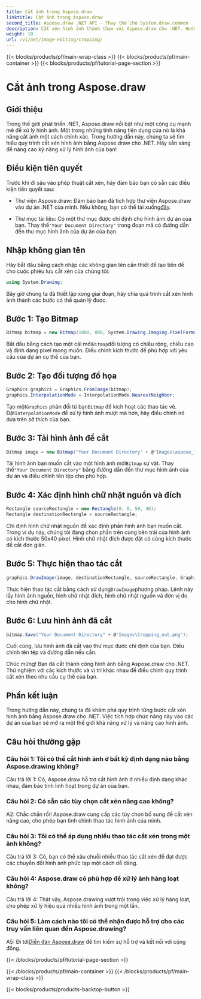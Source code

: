 ```yaml
---
title: Cắt ảnh trong Aspose.draw
linktitle: Cắt ảnh trong Aspose.draw
second_title: Aspose.draw .NET API - Thay thế cho System.draw.common
description: Cắt xén hình ảnh thành thạo với Aspose.draw cho .NET. Hướng dẫn từng bước này giúp các nhà phát triển nâng cao kỹ năng xử lý hình ảnh một cách dễ dàng.
weight: 10
url: /vi/net/image-editing/cropping/
---
```


{{< blocks/products/pf/main-wrap-class >}}
{{< blocks/products/pf/main-container >}}
{{< blocks/products/pf/tutorial-page-section >}}

# Cắt ảnh trong Aspose.draw

## Giới thiệu

Trong thế giới phát triển .NET, Aspose.draw nổi bật như một công cụ mạnh mẽ để xử lý hình ảnh. Một trong những tính năng tiện dụng của nó là khả năng cắt ảnh một cách chính xác. Trong hướng dẫn này, chúng ta sẽ tìm hiểu quy trình cắt xén hình ảnh bằng Aspose.draw cho .NET. Hãy sẵn sàng để nâng cao kỹ năng xử lý hình ảnh của bạn!

## Điều kiện tiên quyết

Trước khi đi sâu vào phép thuật cắt xén, hãy đảm bảo bạn có sẵn các điều kiện tiên quyết sau:

-  Thư viện Aspose.draw: Đảm bảo bạn đã tích hợp thư viện Aspose.draw vào dự án .NET của mình. Nếu không, bạn có thể tải xuống[đây](https://releases.aspose.com/drawing/net/).

-  Thư mục tài liệu: Có một thư mục được chỉ định cho hình ảnh dự án của bạn. Thay thế`"Your Document Directory"` trong đoạn mã có đường dẫn đến thư mục hình ảnh của dự án của bạn.

## Nhập không gian tên

Hãy bắt đầu bằng cách nhập các không gian tên cần thiết để tạo tiền đề cho cuộc phiêu lưu cắt xén của chúng tôi:

```csharp
using System.Drawing;
```

Bây giờ chúng ta đã thiết lập xong giai đoạn, hãy chia quá trình cắt xén hình ảnh thành các bước có thể quản lý được.

## Bước 1: Tạo Bitmap

```csharp
Bitmap bitmap = new Bitmap(1000, 800, System.Drawing.Imaging.PixelFormat.Format32bppPArgb);
```

 Bắt đầu bằng cách tạo một cái mới`Bitmap`đối tượng có chiều rộng, chiều cao và định dạng pixel mong muốn. Điều chỉnh kích thước để phù hợp với yêu cầu của dự án cụ thể của bạn.

## Bước 2: Tạo đối tượng đồ họa

```csharp
Graphics graphics = Graphics.FromImage(bitmap);
graphics.InterpolationMode = InterpolationMode.NearestNeighbor;
```

 Tạo một`Graphics` phản đối từ bạn`Bitmap` để kích hoạt các thao tác vẽ. Đặt`InterpolationMode` để xử lý hình ảnh mượt mà hơn, hãy điều chỉnh nó dựa trên sở thích của bạn.

## Bước 3: Tải hình ảnh để cắt

```csharp
Bitmap image = new Bitmap("Your Document Directory" + @"Images\aspose_logo.png");
```

 Tải hình ảnh bạn muốn cắt vào một hình ảnh mới`Bitmap` sự vật. Thay thế`"Your Document Directory"` bằng đường dẫn đến thư mục hình ảnh của dự án và điều chỉnh tên tệp cho phù hợp.

## Bước 4: Xác định hình chữ nhật nguồn và đích

```csharp
Rectangle sourceRectangle = new Rectangle(0, 0, 50, 40);
Rectangle destinationRectangle = sourceRectangle;
```

Chỉ định hình chữ nhật nguồn để xác định phần hình ảnh bạn muốn cắt. Trong ví dụ này, chúng tôi đang chọn phần trên cùng bên trái của hình ảnh có kích thước 50x40 pixel. Hình chữ nhật đích được đặt có cùng kích thước để cắt đơn giản.

## Bước 5: Thực hiện thao tác cắt

```csharp
graphics.DrawImage(image, destinationRectangle, sourceRectangle, GraphicsUnit.Pixel);
```

 Thực hiện thao tác cắt bằng cách sử dụng`DrawImage`phương pháp. Lệnh này lấy hình ảnh nguồn, hình chữ nhật đích, hình chữ nhật nguồn và đơn vị đo cho hình chữ nhật.

## Bước 6: Lưu hình ảnh đã cắt

```csharp
bitmap.Save("Your Document Directory" + @"Images\Cropping_out.png");
```

Cuối cùng, lưu hình ảnh đã cắt vào thư mục được chỉ định của bạn. Điều chỉnh tên tệp và đường dẫn nếu cần.

Chúc mừng! Bạn đã cắt thành công hình ảnh bằng Aspose.draw cho .NET. Thử nghiệm với các kích thước và vị trí khác nhau để điều chỉnh quy trình cắt xén theo nhu cầu cụ thể của bạn.

## Phần kết luận

Trong hướng dẫn này, chúng ta đã khám phá quy trình từng bước cắt xén hình ảnh bằng Aspose.draw cho .NET. Việc tích hợp chức năng này vào các dự án của bạn sẽ mở ra một thế giới khả năng xử lý và nâng cao hình ảnh.

## Câu hỏi thường gặp

### Câu hỏi 1: Tôi có thể cắt hình ảnh ở bất kỳ định dạng nào bằng Aspose.drawing không?

Câu trả lời 1: Có, Aspose.draw hỗ trợ cắt hình ảnh ở nhiều định dạng khác nhau, đảm bảo tính linh hoạt trong dự án của bạn.

### Câu hỏi 2: Có sẵn các tùy chọn cắt xén nâng cao không?

A2: Chắc chắn rồi! Aspose.draw cung cấp các tùy chọn bổ sung để cắt xén nâng cao, cho phép bạn tinh chỉnh thao tác hình ảnh của mình.

### Câu hỏi 3: Tôi có thể áp dụng nhiều thao tác cắt xén trong một ảnh không?

Câu trả lời 3: Có, bạn có thể xâu chuỗi nhiều thao tác cắt xén để đạt được các chuyển đổi hình ảnh phức tạp một cách dễ dàng.

### Câu hỏi 4: Aspose.draw có phù hợp để xử lý ảnh hàng loạt không?

Câu trả lời 4: Thật vậy, Aspose.drawing vượt trội trong việc xử lý hàng loạt, cho phép xử lý hiệu quả nhiều hình ảnh trong một lần.

### Câu hỏi 5: Làm cách nào tôi có thể nhận được hỗ trợ cho các truy vấn liên quan đến Aspose.drawing?

 A5: Đi tới[Diễn đàn Aspose.draw](https://forum.aspose.com/c/diagram/17) để tìm kiếm sự hỗ trợ và kết nối với cộng đồng.

{{< /blocks/products/pf/tutorial-page-section >}}

{{< /blocks/products/pf/main-container >}}
{{< /blocks/products/pf/main-wrap-class >}}

{{< blocks/products/products-backtop-button >}}
